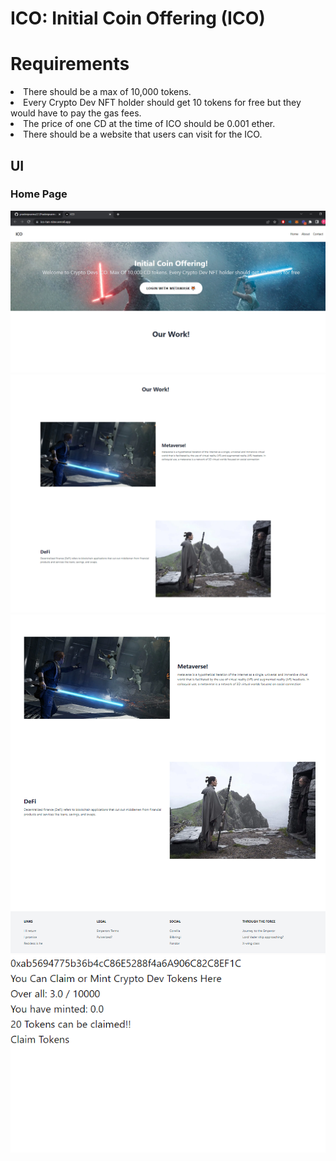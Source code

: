 # ICO: Initial Coin Offering (ICO)


# Requirements

<li> There should be a max of 10,000 tokens. </li>
<li> Every Crypto Dev NFT holder should get 10 tokens for free but they would have to pay the gas fees.  </li>
<li>The price of one CD at the time of ICO should be 0.001 ether. </li>
<li>There should be a website that users can visit for the ICO.  </li>

## UI

### Home Page

![home](assets/1.png)
![home](assets/2.png)
![home](assets/3.png)
![home](assets/claim.png)
